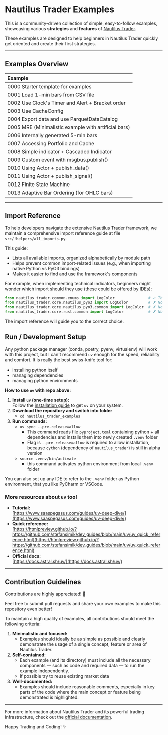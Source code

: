 # Nautilus Trader Examples

This is a community-driven collection of simple, easy-to-follow examples, showcasing various **strategies**
and **features** of [Nautilus Trader](https://nautilus-trader.github.io/).  

These examples are designed to help beginners in Nautilus Trader quickly get oriented and create their first strategies.

---

## Examples Overview

| Example                                              |
|:-----------------------------------------------------|
| 0000 Starter template for examples                   |
| 0001 Load 1-min bars from CSV file                   |
| 0002 Use Clock's Timer and Alert + Bracket order     |
| 0003 Use CacheConfig                                 |
| 0004 Export data and use ParquetDataCatalog          |
| 0005 MRE (Minimalistic example with artificial bars) |
| 0006 Internally generated 5-min bars                 |
| 0007 Accessing Portfolio and Cache                   |
| 0008 Simple indicator + Cascaded Indicator           |
| 0009 Custom event with msgbus.publish()              |
| 0010 Using Actor + publish_data()                    |
| 0011 Using Actor + publish_signal()                  |
| 0012 Finite State Machine                            |
| 0013 Adaptive Bar Ordering (for OHLC bars)           |

---

## Import Reference

To help developers navigate the extensive Nautilus Trader framework, we maintain a comprehensive import reference
guide at file `src/!helpers/all_imports.py`. 

This guide:

- Lists all available imports, organized alphabetically by module path
- Helps prevent common import-related issues (e.g., when importing native Python vs PyO3 bindings)
- Makes it easier to find and use the framework's components

For example, when implementing technical indicators, beginners might wonder which import should they use (these could be offered by IDEs):
```python
from nautilus_trader.common.enums import LogColor               # ✓ This is the right one
from nautilus_trader.core.nautilus_pyo3 import LogColor         # ✗ Not recommended
from nautilus_trader.core.nautilus_pyo3.common import LogColor  # ✗ Not recommended
from nautilus_trader.core.rust.common import LogColor           # ✗ Not recommended
```
The import reference will guide you to the correct choice.

## Run / Development Setup

Any python package manager (conda, poetry, pyenv, virtualenv) will work with this project, but I can't recommend `uv` enough for the speed, reliability and comfort. It is really the best swiss-knife tool for:

- installing python itself
- managing dependencies
- managing python environments

**How to use `uv` with repo above:**

1. **Install `uv` (one-time setup):**  
   Follow the [installation guide](https://docs.astral.sh/uv/getting-started/installation/) to get `uv` on your system.
2. **Download the repository and switch into folder** 
   * `cd nautilus_trader_examples`
3. **Run commands:**
   * `uv sync --pre-release=allow`  
      * This command reads file `pyproject.toml` containing python + all dependencies and installs them into newly created `.venv` folder
      * Flag is `--pre-release=allow` is required to allow installation, because `cython` (dependency of `nautilus_trader`) is still in alpha version
   * `source .venv/bin/activate`
      * this command activates python environment from local `.venv` folder

You can also set up any IDE to refer to the `.venv` folder as Python environment, that you like PyCharm or VSCode.

### More resources about `uv` tool
- **Tutorial:**  
  [https://www.saaspegasus.com/guides/uv-deep-dive/](https://www.saaspegasus.com/guides/uv-deep-dive/)
- **Quick reference:**  
  [https://htmlpreview.github.io/?https://github.com/stefansimik/dev_guides/blob/main/uv/uv_quick_reference.html](https://htmlpreview.github.io/?https://github.com/stefansimik/dev_guides/blob/main/uv/uv_quick_reference.html)
- **Official docs:**  
  [https://docs.astral.sh/uv/](https://docs.astral.sh/uv/)

---

## Contribution Guidelines  

Contributions are highly appreciated! 🚀 

Feel free to submit pull requests and share your own examples to make this repository even better!

To maintain a high quality of examples, all contributions should meet the following criteria:  

1. **Minimalistic and focused:**  
   * Examples should ideally be as simple as possible and clearly demonstrate the usage of a single concept, feature or area of Nautilus Trader.
2. **Self-contained:**  
   * Each example (and its directory) must include all the necessary components — such as code and required data — to run the example independently. 
   * If possible try to reuse existing market data
3. **Well-documented:**  
   * Examples should include reasonable comments, especially in key parts of the code where the main concept or feature being demonstrated is highlighted.

---

For more information about Nautilus Trader and its powerful trading infrastructure, check out the [official documentation](https://nautilus-trader.github.io/).  

Happy Trading and Coding! ✨